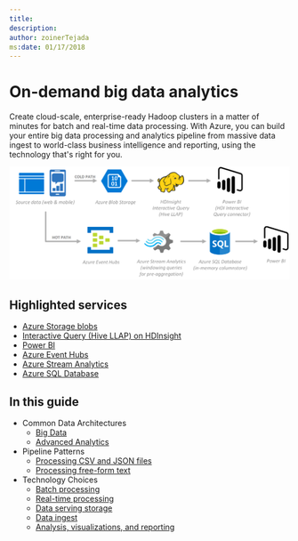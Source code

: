 ```yaml
---
title: 
description: 
author: zoinerTejada
ms:date: 01/17/2018
---
```


# On-demand big data analytics

Create cloud-scale, enterprise-ready Hadoop clusters in a matter of minutes for batch and real-time data processing. With Azure, you can build your entire big data processing and analytics pipeline from massive data ingest to world-class business intelligence and reporting, using the technology that's right for you.

![On-Demand Big Data Analytics](./images/implementation-example_big-data-analytics.png)

## Highlighted services

* [Azure Storage blobs](/azure/storage/blobs/storage-blobs-introduction)
* [Interactive Query (Hive LLAP) on HDInsight](/azure/hdinsight/interactive-query/apache-interactive-query-get-started)
* [Power BI](/power-bi/)
* [Azure Event Hubs](/azure/event-hubs/)
* [Azure Stream Analytics](/azure/stream-analytics/)
* [Azure SQL Database](/azure/sql-database/)

## In this guide

* Common Data Architectures
    * [Big Data](../common-architectures/big-data.md)
    * [Advanced Analytics](../common-architectures/advanced-analytics.md)
* Pipeline Patterns
    * [Processing CSV and JSON files](../pipeline-patterns/processing-csv-and-json-files.md)
    * [Processing free-form text](../pipeline-patterns/processing-free-form-text.md)
* Technology Choices
    * [Batch processing](../technology-choices/batch-processing.md)
    * [Real-time processing](../technology-choices/real-time-processing.md)
    * [Data serving storage](../technology-choices/data-serving-storage.md)
    * [Data ingest](../technology-choices/data-ingest.md)
    * [Analysis, visualizations, and reporting](../technology-choices/analysis-visualizations-reporting.md)